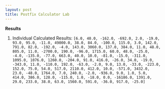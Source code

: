 ```yaml
---
layout: post
title: Postfix Calculator Lab
---
```

**Results**
1. Individual Calculated Results: `[6.0, 40.0, -162.0, -692.0, 2.0, -19.0, 93.0, 95.0, -11.0, 49000.0, 38.0, 84.0, -100.0, 115.0, 3.0, 142.0, 791.0, 82.0, -192.0, -4.0, 143.0, 3060.0, 137.0, 384.0, 11.0, 48.0, 805.0, 11.0, -2700.0, 190.0, -96.0, 1715.0, 60.0, 48.0, -25.0, -4.0, -135.0, -77.0, 663.0, 40.0, 10.0, -81.0, -15.0, -311.0, 1095.0, 1076.0, 1260.0, -204.0, 91.0, 416.0, -26.0, 34.0, -19.0, -343.0, 11.0, -110.0, 192.0, -63.0, -2.0, 9.0, 13.0, -33.0, -223.0, 152.0, 75.0, 54.0, 517.0, 2110.0, 412.0, 10.0, -571.0, 3432.0, 23.0, -48.0, 1764.0, 7.0, 240.0, -2.0, -936.0, 9.0, 1.0, 5.0, 414.0, 386.0, 128.0, -115.0, 1.0, -18.0, 0.0, -16186.0, 1391.0, 29.0, 233.0, 38.0, 63.0, 1560.0, 591.0, -36.0, 917.0, -25.0]`
